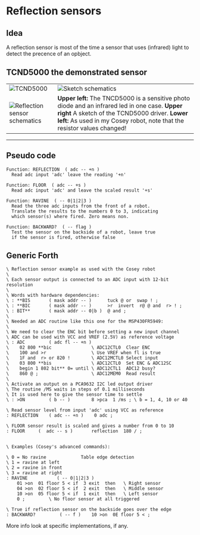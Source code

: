 # Reflection sensors

## Idea
A reflection sensor is most of the time a sensor that uses
(infrared) light to detect the precence of an opbject.

## TCND5000 the demonstrated sensor

|  |  |
| ---- | --- | 
| ![TCND5000](https://user-images.githubusercontent.com/11397265/154144243-3562aae3-f703-405f-9148-8460dfb92e05.jpg) |  ![Sketch schematics](https://user-images.githubusercontent.com/11397265/154144262-307428fa-ce24-453f-a98e-5db9d4db09f9.jpg) |
|![Reflection sensor schematics](https://user-images.githubusercontent.com/11397265/154144288-a7196a4c-be4e-4c2a-8405-c2779fa51ce2.jpg) | **Upper left:** The TNCD5000 is a sensitive photo diode and an infrared led in one case. **Upper right**  A sketch of the TCND5000 driver. **Lower left:** As used in my Cosey robot, note that the resistor values changed! |

 

***
## Pseudo code

```
Function: REFLECTION  ( adc -- +n )
  Read adc input 'adc' leave the reading '+n'

Function: FLOOR  ( adc -- +s )
  Read adc input 'adc' and leave the scaled result '+s'

Function: RAVINE  ( -- 0|1|2|3 )
  Read the three adc inputs from the front of a robot.
  Translate the results to the numbers 0 to 3, indicating
  which sensor(s) where fired. Zero means non.

Function: BACKWARD?  ( -- flag )
  Test the sensor on the backside of a robot, leave true
  if the sensor is fired, otherwise false
```

## Generic Forth

```Forth
\ Reflection sensor example as used with the Cosey robot
\
\ Each sensor output is connected to an ADC input with 12-bit resolution
\
\ Words with hardware dependencies:
\ : **BIS       ( mask addr -- )      tuck @ or  swap ! ;
\ : **BIC       ( mask addr -- )      >r  invert  r@ @ and  r> ! ;
\ : BIT**       ( mask addr -- 0|b )  @ and ;
\
\ Needed an ADC routine like this one for the MSP430FR5949:
\
\ We need to clear the ENC bit before setting a new input channel
\ ADC can be used with VCC and VREF (2.5V) as reference voltage
\ : ADC         ( adc fl -- +n )
\    02 800 **bic               \ ADC12CTL0  Clear ENC
\    100 and >r                 \ Use VREF when fl is true
\    1F and  r> or 820 !        \ ADC12MCTL0 Select input
\    03 800 **bis               \ ADC12CTL0  Set ENC & ADC12SC
\    begin 1 802 bit** 0= until \ ADC12CTL1  ADC12 busy?
\    860 @ ;                    \ ADC12MEM0  Read result
\
\ Activate an output on a PCA9632 I2C led output driver
\ The routine /MS waits in steps of 0.1 milliseconds
\ It is used here to give the sensor time to settle
\ : >ON         ( b -- )        8 >pca  1 /ms ; \ b = 1, 4, 10 or 40

\ Read sensor level from input 'adc' using VCC as reference
: REFLECTION    ( adc -- +n )    0 adc ;

\ FLOOR sensor result is scaled and gives a number from 0 to 10
: FLOOR     (  adc -- s )       reflection  180 / ;


\ Examples (Cosey's advanced commands):

\ 0 = No ravine             Table edge detection
\ 1 = ravine at left
\ 2 = ravine in front
\ 3 = ravine at right
: RAVINE           ( -- 0|1|2|3 )
    01 >on  01 floor 5 < if  3 exit  then   \ Right sensor
    04 >on  02 floor 5 < if  2 exit  then   \ Middle sensor
    10 >on  05 floor 5 < if  1 exit  then   \ Left sensor
    0 ;         \ No floor sensor at all triggered

\ True if reflection sensor on the backside goes over the edge
: BACKWARD?         ( -- f )    10 >on  0E floor 5 < ;
```
More info look at specific implementations, if any.  
